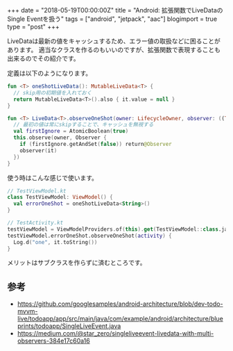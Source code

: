+++
date = "2018-05-19T00:00:00Z"
title = "Android: 拡張関数でLiveDataのSingle Eventを扱う"
tags = ["android", "jetpack", "aac"]
blogimport = true
type = "post"
+++

LiveDataは最新の値をキャッシュするため、エラー値の取扱などに困ることがあります。
適当なクラスを作るのもいいのですが、拡張関数で表現することも出来るのでその紹介です。

定義は以下のようになります。

```kotlin
fun <T> oneShotLiveData(): MutableLiveData<T> {
  // skip用の初期値を入れておく
  return MutableLiveData<T>().also { it.value = null }
}

fun <T> LiveData<T>.observeOneShot(owner: LifecycleOwner, observer: ((T?) -> Unit)) {
  // 最初の値は常にskipすることで、キャッシュを無視する
  val firstIgnore = AtomicBoolean(true)
  this.observe(owner, Observer {
    if (firstIgnore.getAndSet(false)) return@Observer
    observer(it)
  })
}
```

使う時はこんな感じで使います。

```kotlin
// TestViewModel.kt
class TestViewModel: ViewModel() {
  val errorOneShot = oneShotLiveData<String>()
}

// TestActivity.kt
testViewModel = ViewModelProviders.of(this).get(TestViewModel::class.java)
testViewModel.errorOneShot.observeOneShot(activity) {
  Log.d("one", it.toString())
}
```

メリットはサブクラスを作らずに済むところです。


## 参考

- https://github.com/googlesamples/android-architecture/blob/dev-todo-mvvm-live/todoapp/app/src/main/java/com/example/android/architecture/blueprints/todoapp/SingleLiveEvent.java
- https://medium.com/@star_zero/singleliveevent-livedata-with-multi-observers-384e17c60a16
